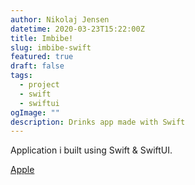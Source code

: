```yaml
---
author: Nikolaj Jensen
datetime: 2020-03-23T15:22:00Z
title: Imbibe!
slug: imbibe-swift
featured: true
draft: false
tags:
  - project
  - swift
  - swiftui
ogImage: ""
description: Drinks app made with Swift
---
```


Application i built using Swift & SwiftUI.

[Apple](https://apps.apple.com/us/app/imbibe/id1664128517)
